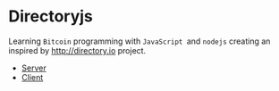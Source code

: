 # Directoryjs

Learning `Bitcoin` programming with `JavaScript `and `nodejs` creating an inspired by http://directory.io project.

* [Server](server/README.md)
* [Client](client/README.md)
